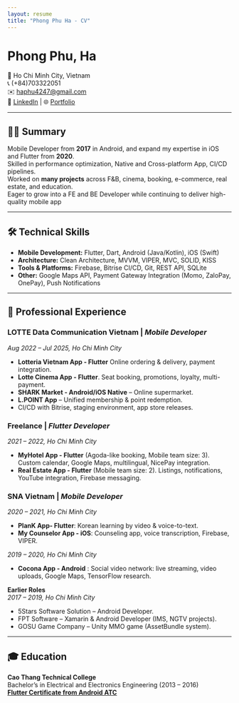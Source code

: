 ```yaml
---
layout: resume
title: "Phong Phu Ha - CV"
---
```


# Phong Phu, Ha

📍 Ho Chi Minh City, Vietnam  
📞 (+84)703322051  
✉️ haphu4247@gmail.com  
🔗 [LinkedIn](https://www.linkedin.com/in/phong-phu-ha-9694b5145) | 🌐 [Portfolio](https://phuhp.web.app)

---

## 👨‍💻 Summary
Mobile Developer from **2017** in Android, and expand my expertise in iOS and Flutter from **2020**.  
Skilled in performance optimization, Native and Cross-platform App, CI/CD pipelines.  
Worked on **many projects** across F&B, cinema, booking, e-commerce, real estate, and education.  
Eager to grow into a FE and BE Developer while continuing to deliver high-quality mobile app

---

## 🛠 Technical Skills
- **Mobile Development:** Flutter, Dart, Android (Java/Kotlin), iOS (Swift)  
- **Architecture:** Clean Architecture, MVVM, VIPER, MVC, SOLID, KISS  
- **Tools & Platforms:** Firebase, Bitrise CI/CD, Git, REST API, SQLite
- **Other:** Google Maps API, Payment Gateway Integration (Momo, ZaloPay, OnePay), Push Notifications  

---

## 💼 Professional Experience

### LOTTE Data Communication Vietnam | *Mobile Developer*  
*Aug 2022 – Jul 2025, Ho Chi Minh City*  
- **Lotteria Vietnam App - Flutter** Online ordering & delivery, payment integration.  
- **Lotte Cinema App - Flutter**. Seat booking, promotions, loyalty, multi-payment.
- **SHARK Market - Android/iOS Native** – Online supermarket.
- **L.POINT App** – Unified membership & point redemption.  
- CI/CD with Bitrise, staging environment, app store releases.

### Freelance | *Flutter Developer*  
*2021 – 2022, Ho Chi Minh City*  
- **MyHotel App - Flutter** (Agoda-like booking, Mobile team size: 3). Custom calendar, Google Maps, multilingual, NicePay integration.  
- **Real Estate App - Flutter** (Mobile team size: 2). Listings, notifications, YouTube integration, Firebase messaging.  

### SNA Vietnam | *Mobile Developer*  
*2020 – 2021, Ho Chi Minh City*  
- **PlanK App- Flutter**: Korean learning by video & voice-to-text.  
- **My Counselor App - iOS**: Counseling app, voice transcription, Firebase, VIPER.  

*2019 – 2020, Ho Chi Minh City*  
- **Cocona App - Android** : Social video network: live streaming, video uploads, Google Maps, TensorFlow research.

**Earlier Roles**  
*2017 – 2019, Ho Chi Minh City*
- 5Stars Software Solution – Android Developer.  
- FPT Software – Xamarin & Android Developer (IMS, NGTV projects).  
- GOSU Game Company – Unity MMO game (AssetBundle system).

---

## 🎓 Education
**Cao Thang Technical College**  
Bachelor’s in Electrical and Electronics Engineering (2013 – 2016)  
[**Flutter Certificate from Android ATC**](https://drive.google.com/file/d/1N-HtribnVz-yII20nhelpOL_8N7KMDaK/view?usp=sharing)


